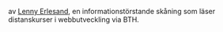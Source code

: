 av [Lenny Erlesand](mailto:lenny@erlesand.se), en informationstörstande skåning som läser distanskurser i webbutveckling via BTH.